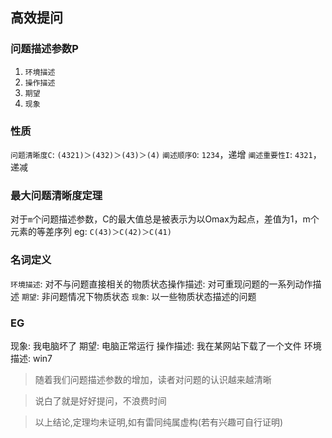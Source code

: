 ## **高效提问**

### **问题描述参数P**
1. `环境描述`
2. `操作描述`
3. `期望`
4. `现象`


### **性质**
`问题清晰度C`: `(4321)＞(432)＞(43)＞(4)`
`阐述顺序O`: `1234`，递增
`阐述重要性I`: `4321`，递减


### **最大问题清晰度定理** 
对于`m`个问题描述参数，C的最大值总是被表示为以Omax为起点，差值为1，m个元素的等差序列
eg: `C(43)＞C(42)＞C(41)`


### **名词定义**
`环境描述`: 对不与问题直接相关的物质状态操作描述: 对可重现问题的一系列动作描述
`期望`: 非问题情况下物质状态
`现象`: 以一些物质状态描述的问题


### **EG**
现象: 我电脑坏了
期望: 电脑正常运行
操作描述: 我在某网站下载了一个文件
环境描述: win7

> 随着我们问题描述参数的增加，读者对问题的认识越来越清晰

> 说白了就是好好提问，不浪费时间

> 以上结论,定理均未证明,如有雷同纯属虚构(若有兴趣可自行证明)
